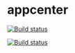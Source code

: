 # appcenter
[![Build status](https://build.appcenter.ms/v0.1/apps/0996e547-f23f-4149-822d-658e18cc237f/branches/dev/badge)](https://appcenter.ms)

[![Build status](https://build.appcenter.ms/v0.1/apps/ada30440-fc46-47d6-a624-bcfb6f6ee8d2/branches/dev/badge)](https://appcenter.ms)
